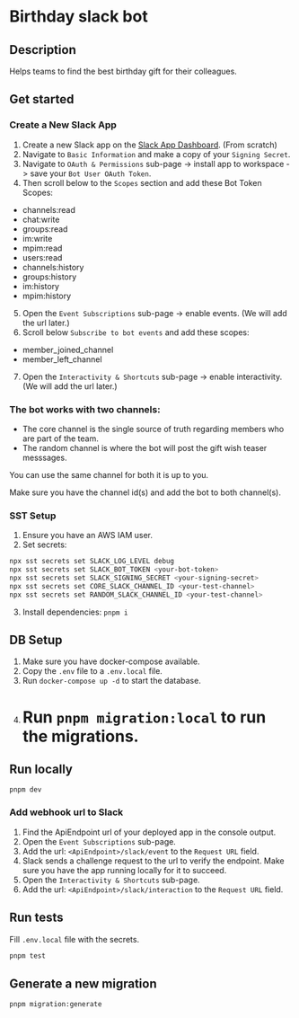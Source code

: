# Birthday slack bot

## Description

Helps teams to find the best birthday gift for their colleagues.

## Get started

### Create a New Slack App

1. Create a new Slack app on the [Slack App Dashboard](https://api.slack.com/apps). (From scratch)
2. Navigate to `Basic Information` and make a copy of your `Signing Secret`.
3. Navigate to `OAuth & Permissions` sub-page -> install app to workspace -> save your `Bot User OAuth Token`.
4. Then scroll below to the `Scopes` section and add these Bot Token Scopes:

- channels:read
- chat:write
- groups:read
- im:write
- mpim:read
- users:read
- channels:history
- groups:history
- im:history
- mpim:history

5. Open the `Event Subscriptions` sub-page -> enable events. (We will add the url later.)
6. Scroll below `Subscribe to bot events` and add these scopes:

- member_joined_channel
- member_left_channel

7. Open the `Interactivity & Shortcuts` sub-page -> enable interactivity. (We will add the url later.)

### The bot works with two channels:

- The core channel is the single source of truth regarding members who are part of the team.
- The random channel is where the bot will post the gift wish teaser messsages.

You can use the same channel for both it is up to you.

Make sure you have the channel id(s) and add the bot to both channel(s).

### SST Setup

1. Ensure you have an AWS IAM user.
2. Set secrets:

```bash
npx sst secrets set SLACK_LOG_LEVEL debug
npx sst secrets set SLACK_BOT_TOKEN <your-bot-token>
npx sst secrets set SLACK_SIGNING_SECRET <your-signing-secret>
npx sst secrets set CORE_SLACK_CHANNEL_ID <your-test-channel>
npx sst secrets set RANDOM_SLACK_CHANNEL_ID <your-test-channel>
```

3. Install dependencies: `pnpm i`

## DB Setup

1. Make sure you have docker-compose available.
2. Copy the `.env` file to a `.env.local` file.
3. Run `docker-compose up -d` to start the database.
4. # Run `pnpm migration:local` to run the migrations.

## Run locally

`pnpm dev`

### Add webhook url to Slack

1. Find the ApiEndpoint url of your deployed app in the console output.
2. Open the `Event Subscriptions` sub-page.
3. Add the url: `<ApiEndpoint>/slack/event` to the `Request URL` field.
4. Slack sends a challenge request to the url to verify the endpoint. Make sure you have the app running locally for it to succeed.
5. Open the `Interactivity & Shortcuts` sub-page.
6. Add the url: `<ApiEndpoint>/slack/interaction` to the `Request URL` field.

## Run tests

Fill `.env.local` file with the secrets.

```bash
pnpm test
```

## Generate a new migration

```bash
pnpm migration:generate
```
